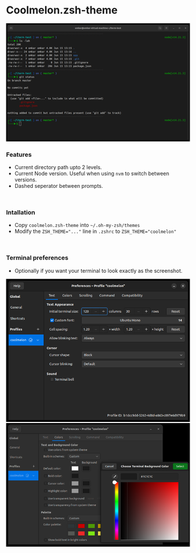 # Coolmelon.zsh-theme

![Alt text](./preview.png?raw=true)

### Features
- Current directory path upto 2 levels.
- Current Node version. Useful when using `nvm` to switch between versions.
- Dashed seperator between prompts.

<br>

### Intallation
- Copy `coolmelon.zsh-theme` into `~/.oh-my-zsh/themes`
- Modify the `ZSH_THEME="..."` line in `.zshrc` to `ZSH_THEME="coolmelon"`

<br>

### Terminal preferences
- Optionally if you want your terminal to look exactly as the screenshot.

![Alt text](./terminal_font.png?raw=true)
![Alt text](./colors.png?raw=true)
